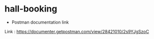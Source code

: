 # hall-booking

- Postman documentation link

Link : https://documenter.getpostman.com/view/28421010/2s9YJgSzoC
